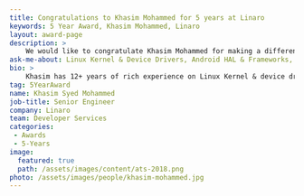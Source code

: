 ```yaml
---
title: Congratulations to Khasim Mohammed for 5 years at Linaro
keywords: 5 Year Award, Khasim Mohammed, Linaro
layout: award-page
description: >
    We would like to congratulate Khasim Mohammed for making a difference in open source at Linaro for 5 years.
ask-me-about: Linux Kernel & Device Drivers, Android HAL & Frameworks, Open Hardware Platforms
bio: >
    Khasim has 12+ years of rich experience on Linux Kernel & device drivers for ARM SOCs. Khasim started his career as a Linux kernel developer for TI's OMAP (1,2,3) series of processors, he ported latest kernels to new TI SOC platforms, developing & up streaming of various device drivers to kernel.org. Khasim contributed significantly to TI's open source initiatives, he was one of the core team member that conceptualized & developed beagleboard.org. Khasim in his previous role at Texas Instruments was leading the Android development team, bringing substantial revenue & growth to TI's Sitara business by identifying non-mobile segments for Android, interacting with customers & solving issues by customizing & optimizing the Android software stack to meet the requirements, helping world wide FAEs to ramp customers to production. Khasim is a well known speaker on Android, has delivered keynote at Android builders summit, DroidCon, Droid Summit, etc. Khasim is also a maintainer of arowboat.org
tag: 5YearAward
name: Khasim Syed Mohammed
job-title: Senior Engineer
company: Linaro
team: Developer Services
categories:
 - Awards
 - 5-Years
image:
  featured: true
  path: /assets/images/content/ats-2018.png
photo: /assets/images/people/khasim-mohammed.jpg
---
```

